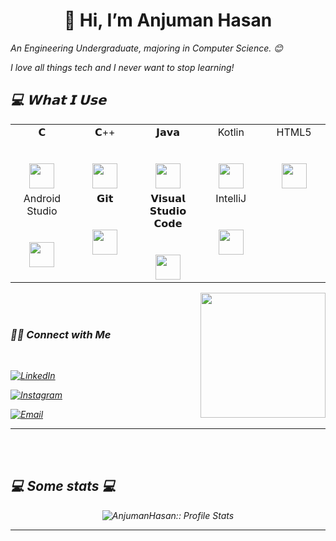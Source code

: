 <h1 align = "center">👋 Hi, I’m  Anjuman Hasan </h1>
<p><em>An Engineering Undergraduate, majoring in Computer Science. 😊
 <p> I love all things tech and I never want to stop learning!</p>

## 💻 𝗪𝗵𝗮𝘁 𝗜 𝗨𝘀𝗲
<table>
  <tbody>
    <tr valign="top">
      <td width="20%" align="center">
        <span>𝗖</span><br><br><br>
         <img height="40px" src="https://cdn.svgporn.com/logos/c.svg"> 
      </td>
      <td width="20%" align="center">
        <span>𝗖++</span><br><br><br>
       <img height="40px" src="https://cdn.svgporn.com/logos/c-plusplus.svg">
      </td>
      <td width="20%" align="center">
        <span>𝗝𝗮𝘃𝗮</span><br><br><br>
        <img height="40px" src="https://cdn.svgporn.com/logos/java.svg">
      </td>
      <td width="20%" align="center">
        <span>  Kotlin  </span><br><br><br>
        <img height="40px" src="https://cdn.svgporn.com/logos/kotlin.svg">
      </td>
      <td width="20%" align="center">
        <span>HTML5</span><br><br><br>
       <img height="40px" src="https://cdn.svgporn.com/logos/html-5.svg">
      </td>
    </tr>
    <tr valign="top">
      <td width="20%" align="center">
        <span>Android Studio</span><br><br><br>
        <img height="40px" src="https://cdn.svgporn.com/logos/android-icon.svg">
      </td>
      <td width="20%" align="center">
        <span>𝗚𝗶𝘁</span><br><br><br>
        <img height="40px" src="https://cdn.svgporn.com/logos/git-icon.svg">
      </td>
      <td width="20%" align="center">
        <span>𝗩𝗶𝘀𝘂𝗮𝗹 𝗦𝘁𝘂𝗱𝗶𝗼 𝗖𝗼𝗱𝗲</span><br><br><br>
        <img height="40px" src="https://cdn.svgporn.com/logos/visual-studio-code.svg">
      </td>
     <td width="20%" align="center">
        <span>IntelliJ</span><br><br><br>
        <img height="40px" src="https://cdn.svgporn.com/logos/intellij-idea.svg"> 
      </td>
    </tr>
  </tbody>
</table>

<img align='right' src="https://media.giphy.com/media/ieyl9zmCjO4b4t6qoY/giphy.gif" width="200">

</br></br>

<h3> 🤝🏻 Connect with Me </h3>

<br>

<p align="center">

<a href="https://www.linkedin.com/in/anjuman-hasan"><img alt="LinkedIn" src="https://img.shields.io/badge/LinkedIn-Anjuman%20Hasan-blue?style=flat-square&logo=linkedin"></a>

<a href="https://www.instagram.com/anjjuu_/"><img alt="Instagram" src="https://img.shields.io/badge/Instagram-anjjuu-black?style=flat-square&logo=instagram"></a>

<a href="mailto:anju2084@gmail.com"><img alt="Email" src="https://img.shields.io/badge/Email-anju2084@gmail.com-blue?style=flat-square&logo=gmail"></a>

</p>

---

</br></br>
<h2>💻 Some stats 💻</h2>


<p align="center"><img src="https://github-readme-stats.vercel.app/api?username=AnjumanHasan&show_icons=true&theme=synthwave" alt="AnjumanHasan:: Profile Stats" /></p>

---
